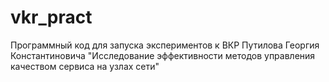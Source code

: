 # vkr_pract
Программный код для запуска экспериментов к ВКР Путилова Георгия Константиновича "Исследование эффективности методов управления качеством сервиса на узлах сети"
